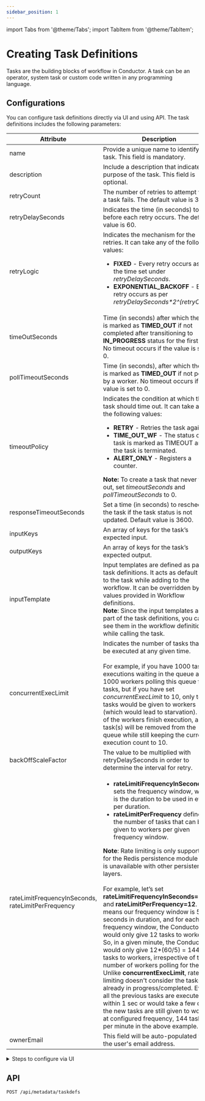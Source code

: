 ```yaml
---
sidebar_position: 1
---
```

import Tabs from '@theme/Tabs';
import TabItem from '@theme/TabItem';

# Creating Task Definitions

Tasks are the building blocks of workflow in Conductor. A task can be an operator, system task or custom code written in any programming language.

## Configurations

You can configure task definitions directly via UI and using API. The task definitions includes the following parameters:

| Attribute | Description | 
| -- | -- | 
| name | Provide a unique name to identify the task. This field is mandatory. | 
| description | Include a description that indicates the purpose of the task. This field is optional. | 
| retryCount | The number of retries to attempt when a task fails. The default value is 3. |
| retryDelaySeconds | Indicates the time (in seconds) to wait before each retry occurs. The default value is 60. |
| retryLogic | Indicates the mechanism for the retries. It can take any of the following values:<ul><li>**FIXED** - Every retry occurs as per the time set under *retryDelaySeconds*.</li><li>**EXPONENTIAL_BACKOFF** - Every retry occurs as per <i>retryDelaySeconds*2^(retryCount)</i></li></ul> | 
| timeOutSeconds | Time (in seconds) after which the task is marked as **TIMED_OUT** if not completed after transitioning to **IN_PROGRESS** status for the first time. No timeout occurs if the value is set to 0. | 
| pollTimeoutSeconds | Time (in seconds), after which the task is marked as **TIMED_OUT** if not polled by a worker. No timeout occurs if the value is set to 0. | 
| timeoutPolicy | Indicates the condition at which the task should time out. It can take any of the following values:<ul><li>**RETRY** - Retries the task again.</li><li>**TIME_OUT_WF** - The status of the task is marked as TIMEOUT and the task is terminated.</li><li>**ALERT_ONLY** - Registers a counter.</li></ul>**Note:** To create a task that never times out, set *timeoutSeconds* and *pollTimeoutSeconds* to 0. |
| responseTimeoutSeconds | Set a time (in seconds) to reschedule the task if the task status is not updated. Default value is 3600. |
| inputKeys | An array of keys for the task’s expected input. |
| outputKeys | An array of keys for the task’s expected output. |
| inputTemplate | Input templates are defined as part of task definitions. It acts as default input to the task while adding to the workflow. It can be overridden by values provided in Workflow definitions.<br/>**Note**: Since the input templates are part of the task definitions, you cannot see them in the workflow definitions while calling the task. | 
| concurrentExecLimit | Indicates the number of tasks that can be executed at any given time. <br/><br/>For example, if you have 1000 task executions waiting in the queue and 1000 workers polling this queue for tasks, but if you have set *concurrentExecLimit* to 10, only ten tasks would be given to workers (which would lead to starvation). If any of the workers finish execution, a new task(s) will be removed from the queue while still keeping the current execution count to 10. | 
| backOffScaleFactor | The value to be multiplied with retryDelaySeconds in order to determine the interval for retry. | 
| rateLimitFrequencyInSeconds, rateLimitPerFrequency | <ul><li>**rateLimitiFrequencyInSeconds** sets the frequency window, which is the duration to be used in events per duration.</li><li>**rateLimitPerFrequency** defines the number of tasks that can be given to workers per given frequency window.</li></ul>**Note**: Rate limiting is only supported for the Redis persistence module and is unavailable with other persistence layers.<br/><br/>For example, let’s set **rateLimitiFrequencyInSeconds=5**, and **rateLimitPerFrequency=12**. This means our frequency window is 5 seconds in duration, and for each frequency window, the Conductor would only give 12 tasks to workers. So, in a given minute, the Conductor would only give 12*(60/5) = 144 tasks to workers, irrespective of the number of workers polling for the task.<br/>Unlike **concurrentExecLimit**, rate limiting doesn't consider the tasks already in progress/completed. Even if all the previous tasks are executed within 1 sec or would take a few days, the new tasks are still given to workers at configured frequency, 144 tasks per minute in the above example. |
| ownerEmail | This field will be auto-populated with the user's email address. |

<details><summary>Steps to configure via UI</summary>

1. Navigate to **TASKS > Definitions** from the left menu.
2. Create a new task by clicking on the **Define Task** button.
3. You can create the tasks in UI either by directly providing the JSON file:
```json
{
 "name": "sample",
 "description": "Edit or extend this sample task. Set the task name to get started",
 "retryCount": 3,
 "timeoutSeconds": 3600,
 "timeoutPolicy": "TIME_OUT_WF",
 "retryLogic": "FIXED",
 "retryDelaySeconds": 60,
 "responseTimeoutSeconds": 600,
 "rateLimitPerFrequency": 0,
 "rateLimitFrequencyInSeconds": 1,
 "ownerEmail": "name@example.com",
 "pollTimeoutSeconds": 3600,
 "inputKeys": [],
 "outputKeys": [],
 "inputTemplate": {},
 "backoffScaleFactor": 1,
 "concurrentExecLimit": 1
}
```
4. You can also use the **Form** option to create task definitions instead of JSON.
<p align="center"><img src="/content/img/task-definitions-using-form-builder.png" alt="Task Definitions using From builder" width="100%" height="auto" style={{paddingBottom: 40, paddingTop: 40}} /></p>

5. Once the fields are populated with appropriate values, click the **Save and Create New** button.

</details>

## API
```
POST /api/metadata/taskdefs
```